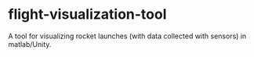 # flight-visualization-tool

A tool for visualizing rocket launches (with data collected with sensors) in matlab/Unity.

